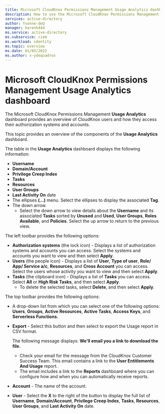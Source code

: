 ```yaml
---
title: Microsoft CloudKnox Permissions Management Usage Analytics dashboard
description: How to use the Microsoft CloudKnox Permissions Management Usage Analytics dashboard.
services: active-directory
author: Yvonne-deQ
manager: karenh444
ms.service: active-directory
ms.subservice: ciem
ms.workload: identity
ms.topic: overview
ms.date: 01/03/2022
ms.author: v-ydequadros
---
```


# Microsoft CloudKnox Permissions Management Usage Analytics dashboard

The Microsoft CloudKnox Permissions Management **Usage Analytics** dashboard provides an overview of CloudKnox users and how they access their authorization systems and accounts. 

This topic provides an overview of the components of the **Usage Analytics** dashboard.

The table in the **Usage Analytics** dashboard displays the following information:
- **Username**
- **Domain/Account**
- **Privilege Creep Index**
- **Tasks**
- **Resources**
- **User Groups**
- **Last Activity On** date
- The ellipses **(...)** menu. Select the ellipses to display the associated **Tag**.
- The down arrow. 
    - Select the down arrow to view details about the **Username** and its associated **Tasks** sorted by **Unused** and **Used**, **User Groups**, **Roles Available**, and **Policies**.
    Select the up arrow to return to the previous view.

The left toolbar provides the following options:
- **Authorization systems** (the lock icon) - Displays a list of authorization systems and accounts you can access. Select the systems and accounts you want to view and then select **Apply**.
- **Users** (the people icon) - Displays a list of **User**, **Type of user**, **Role/ App/ Service a/c**, **Resources**, and **Cross Account**  you can access. Select the users whose activity you want to view and then select **Apply**.
- **Tasks** (the clipboard icon) - Displays a list of **Tasks** you can access. Select **All** or **High Risk Tasks**, and then select **Apply**.
    - To delete the selected tasks, select **Delete**, and then select **Apply**.

The top toolbar provides the following options:
- A drop-down list from which you can select one of the following options: **Users**, **Groups**, **Active Resources**, **Active Tasks**, **Access Keys**, and **Serverless Functions.**
- **Export** - Select this button and then select to export the Usage report in CSV format.

    The following message displays: **We'll email you a link to download the file.** 

    - Check your email for the message from the CloudKnox Customer Success Team. This email contains a link to the **User Entitlements And Usage** report.
        <!---Ad Link reports@cloudknox.io---> 
    - The email includes a link to the **Reports** dashboard where you can configure how and when you can automatically receive reports.

- **Account** - The name of the account.
- **User** - Select the **X** to the right of the button to display the full list of **Username**, **Domain/Account**, **Privilege Creep Index**, **Tasks**, **Resources**, **User Groups**, and **Last Activity On** date.



<!---## Next steps--->